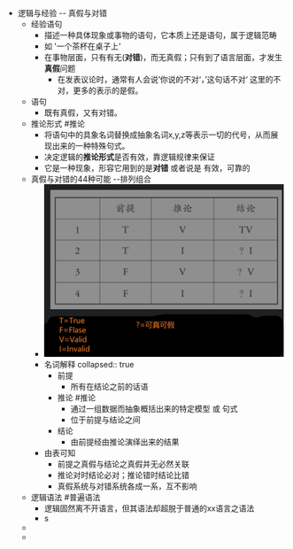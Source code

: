 - 逻辑与经验 -- 真假与对错
	- 经验语句
		- 描述一种具体现象或事物的语句，它本质上还是语句，属于逻辑范畴
		- 如 '一个茶杯在桌子上'
		- 在事物层面，只有有无(**对错**)，而无真假；只有到了语言层面，才发生**真假**问题
			- 在发表议论时，通常有人会说’你说的不对‘，’这句话不对‘ 这里的不对，更多的表示的是假。
	- 语句
		- 既有真假，又有对错。
	- 推论形式 #推论
		- 将语句中的具象名词替换成抽象名词x,y,z等表示一切的代号，从而展现出来的一种特殊句式。
		- 决定逻辑的**推论形式**是否有效，靠逻辑规律来保证
		- 它是一种现象，形容它用到的是**对错** 或者说是 有效，可靠的
	- 真假与对错的44种可能 --排列组合
		- ![image.png](../assets/image_1647761258968_0.png)
		- 名词解释
collapsed:: true
			- 前提
				- 所有在结论之前的话语
			- 推论  #推论
				- 通过一组数据而抽象概括出来的特定模型 或 句式
				- 位于前提与结论之间
			- 结论
				- 由前提经由推论演绎出来的结果
		- 由表可知
			- 前提之真假与结论之真假并无必然关联
			- 推论对时结论必对；推论错时结论比错
			- 真假系统与对错系统各成一系，互不影响
	- 逻辑语法 #普遍语法
		- 逻辑固然离不开语言，但其语法却超脱于普通的xx语言之语法
		- s
	-
	-
